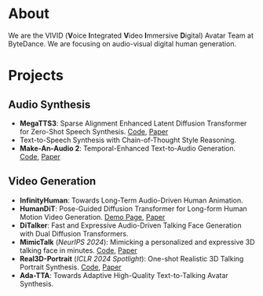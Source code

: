 # About
We are the VIVID (**V**oice **I**ntegrated **V**ideo **I**mmersive **D**igital) Avatar Team at ByteDance. We are focusing on audio-visual digital human generation.

# Projects 

## Audio Synthesis
- **MegaTTS3**: Sparse Alignment Enhanced Latent Diffusion Transformer for Zero-Shot Speech Synthesis. [Code](https://github.com/bytedance/MegaTTS3), [Paper](https://arxiv.org/abs/2502.18924)
- Text-to-Speech Synthesis with Chain-of-Thought Style Reasoning.
- **Make-An-Audio 2**: Temporal-Enhanced Text-to-Audio Generation. [Code](https://github.com/bytedance/Make-An-Audio-2), [Paper](https://arxiv.org/abs/2305.18474)

## Video Generation
- **InfinityHuman**: Towards Long-Term Audio-Driven Human Animation. 
- **HumanDiT**: Pose-Guided Diffusion Transformer for Long-form Human Motion Video Generation. [Demo Page](https://agnjason.github.io/HumanDiT-page/), [Paper](https://arxiv.org/abs/2502.04847) 
- **DiTalker**: Fast and Expressive Audio-Driven Talking Face Generation with Dual Diffusion Transformers.
- **MimicTalk** (_NeurIPS 2024_): Mimicking a personalized and expressive 3D talking face in minutes. [Code](https://github.com/yerfor/MimicTalk), [Paper](https://arxiv.org/abs/2410.06734)
- **Real3D-Portrait** (_ICLR 2024 Spotlight_): One-shot Realistic 3D Talking Portrait Synthesis. [Code](https://github.com/yerfor/Real3DPortrait), [Paper](https://arxiv.org/abs/2401.08503)
- **Ada-TTA**: Towards Adaptive High-Quality Text-to-Talking Avatar Synthesis.
